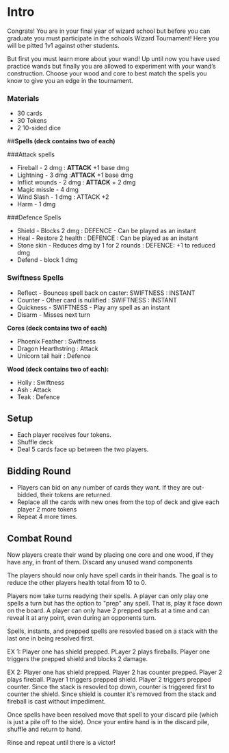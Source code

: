 # **Intro**
Congrats! You are in your final year of wizard school but before you can graduate you must participate in the schools Wizard Tournament! Here you will be pitted 1v1 against other students. 

But first you must learn more about your wand! Up until now you have used practice wands but finally you are allowed to experiment with your wand’s construction. Choose your wood and core to best match the spells you know to give you an edge in the tournament.

### **Materials**

- 30 cards
- 30 Tokens
- 2 10-sided dice

##**Spells (deck contains two of each)**

###Attack spells
 - Fireball - 2 dmg : **ATTACK** +1 base dmg
 - Lightning - 3 dmg :**ATTACK** +1 base dmg
 - Inflict wounds - 2 dmg : **ATTACK** + 2 dmg
 - Magic missle - 4 dmg
 - Wind Slash - 1 dmg : ATTACK +2
 - Harm - 1 dmg

###Defence Spells
 - Shield - Blocks 2 dmg : DEFENCE - Can be played as an instant
 - Heal - Restore 2 health : DEFENCE : Can be played as an instant
 - Stone skin - Reduces dmg by 1 for 2 rounds : DEFENCE: +1 to reduced dmg
 - Defend - block 1 dmg

### Swiftness Spells 
 - Reflect - Bounces spell back on caster:  SWIFTNESS : INSTANT 
 - Counter - Other card is nullified : SWIFTNESS : INSTANT 
 - Quickness - SWIFTNESS - Play any spell as an instant
 - Disarm - Misses next turn

**Cores (deck contains two of each)**
 
 - Phoenix Feather : Swiftness
 - Dragon Hearthstring : Attack
 - Unicorn tail hair  : Defence

**Wood (deck contains two of each):**

 - Holly : Swiftness
 - Ash : Attack
 - Teak : Defence 


## **Setup**
 - Each player receives four tokens.
 - Shuffle deck
 - Deal 5 cards face up between the two players. 

## **Bidding Round**

 - Players can bid on any number of cards they want. If they are out-bidded, their tokens are returned.
 - Replace all the cards with new ones from the top of deck and give each player 2 more tokens
 - Repeat 4 more times. 

## **Combat Round**

Now players create their wand by placing one core and one wood, if they have any, in front of them. Discard any unused wand components 

The players should now only have spell cards in their hands. The goal is to reduce the other players health total from 10 to 0. 

Players now take turns readying their spells. A player can only play one spells a turn but has the option to "prep" any spell. That is, play it face down on the board. A player can only have 2 prepped spells at a time and can reveal it at any point, even during an opponents turn. 

Spells, instants, and prepped spells are resovled based on a stack with the last one in being resolved first.

EX 1: Player one has shield prepped. PLayer 2 plays fireballs. Player one triggers the prepped shield and blocks 2 damage. 

EX 2: Player one has shield prepped. Player 2 has counter prepped. Player 2 plays fireball. Player 1 triggers prepped shield. Player 2 triggers prepped counter. Since the stack is resovled top down, counter is triggered first to counter the shield. Since shield is counter it's removed from the stack and fireball is cast without impediment. 

Once spells have been resolved move that spell to your discard pile (which is just a pile off to the side). Once your entire hand is in the discard pile, shuffle and return to hand.

Rinse and repeat until there is a victor! 

